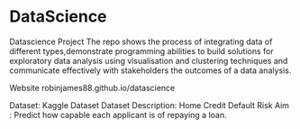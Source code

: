 # DataScience
 Datascience Project
The repo shows the process of integrating data of different types,demonstrate programming abilities to build solutions for exploratory data analysis using visualisation and clustering techniques and communicate effectively with stakeholders the outcomes of a data analysis.

Website robinjames88.github.io/datascience

Dataset: Kaggle Dataset
Dataset Description: Home Credit Default Risk
Aim : Predict how capable each applicant is of repaying a loan.
